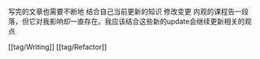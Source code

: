 写完的文章也需要不断地 结合自己当前更新的知识 修改变更 内观的课程告一段落，但它对我影响却一直存在。我应该结合这些新的update会继续更新相关的观点

[[tag/Writing]] [[tag/Refactor]]